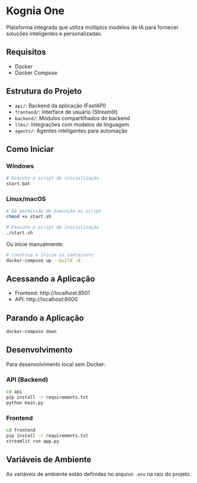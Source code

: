 # Kognia One

Plataforma integrada que utiliza múltiplos modelos de IA para fornecer soluções inteligentes e personalizadas.

## Requisitos

- Docker
- Docker Compose

## Estrutura do Projeto

- `api/`: Backend da aplicação (FastAPI)
- `frontend/`: Interface de usuário (Streamlit)
- `backend/`: Módulos compartilhados do backend
- `llms/`: Integrações com modelos de linguagem
- `agents/`: Agentes inteligentes para automação

## Como Iniciar

### Windows

```bash
# Execute o script de inicialização
start.bat
```

### Linux/macOS

```bash
# Dê permissão de execução ao script
chmod +x start.sh

# Execute o script de inicialização
./start.sh
```

Ou inicie manualmente:

```bash
# Construa e inicie os containers
docker-compose up --build -d
```

## Acessando a Aplicação

- Frontend: http://localhost:8501
- API: http://localhost:8000

## Parando a Aplicação

```bash
docker-compose down
```

## Desenvolvimento

Para desenvolvimento local sem Docker:

### API (Backend)

```bash
cd api
pip install -r requirements.txt
python main.py
```

### Frontend

```bash
cd frontend
pip install -r requirements.txt
streamlit run app.py
```

## Variáveis de Ambiente

As variáveis de ambiente estão definidas no arquivo `.env` na raiz do projeto.